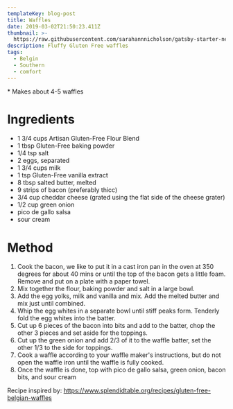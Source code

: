 ```yaml
---
templateKey: blog-post
title: Waffles
date: 2019-03-02T21:50:23.411Z
thumbnail: >-
  https://raw.githubusercontent.com/sarahannnicholson/gatsby-starter-netlify-cms/master/static/img/waffle.jpg
description: Fluffy Gluten Free waffles
tags:
  - Belgin
  - Southern
  - comfort
---
```

\* Makes about 4-5 waffles

# Ingredients

* 1 3/4 cups Artisan Gluten-Free Flour Blend
* 1 tbsp Gluten-Free baking powder
* 1/4 tsp salt
* 2 eggs, separated
* 1 3/4 cups milk
* 1 tsp Gluten-Free vanilla extract
* 8 tbsp salted butter, melted
* 9 strips of bacon (preferably thicc)
* 3/4 cup cheddar cheese (grated using the flat side of the cheese grater)
* 1/2 cup green onion
* pico de gallo salsa
* sour cream

# Method

1. Cook the bacon, we like to put it in a cast iron pan in the oven at 350 degrees for about 40 mins or until the top of the bacon gets a little foam. Remove and put on a plate with a paper towel. 
2. Mix together the flour, baking powder and salt in a large bowl.
3. Add the egg yolks, milk and vanilla and mix. Add the melted butter and mix just until combined.
4. Whip the egg whites in a separate bowl until stiff peaks form. Tenderly fold the egg whites into the batter.
5. Cut up 6 pieces of the bacon into bits and add to the batter, chop the other 3 pieces and set aside for the toppings. 
6. Cut up the green onion and add 2/3 of it to the waffle batter, set the other 1/3 to the side for toppings. 
7. Cook a waffle according to your waffle maker's instructions, but do not open the waffle iron until the waffle is fully cooked.
8. Once the waffle is done, top with pico de gallo salsa, green onion, bacon bits, and sour cream

Recipe inspired by: <https://www.splendidtable.org/recipes/gluten-free-belgian-waffles>
